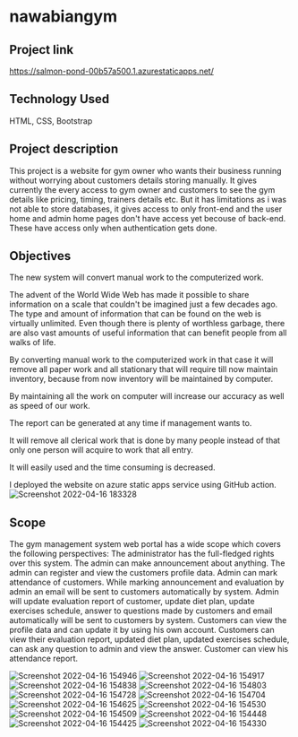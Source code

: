 # nawabiangym

## Project link 
  https://salmon-pond-00b57a500.1.azurestaticapps.net/

## Technology Used 
  HTML, CSS, Bootstrap

## Project description 
  This project is a website for gym owner who wants their business running without worrying about customers details  storing manually. It gives currently the every access to gym owner and customers to see the gym details like pricing, timing, trainers details etc. But it has limitations as i was not able to store databases, it gives access to only front-end and the user home and admin home pages don't have access yet becouse of back-end. These have access only when authentication gets done.

## Objectives
The new system will convert manual work to the computerized work.

The advent of the World Wide Web has made it possible to share information on a scale that couldn't be imagined just a few decades ago. The type and amount of information that can be found on the web is virtually unlimited. Even though there is plenty of worthless garbage, there are also vast amounts of useful information that can benefit people from all walks of life.

By converting manual work to the computerized work in that case it will remove all paper work and all stationary that will require till now maintain inventory, because from now inventory will be maintained by computer.

By maintaining all the work on computer will increase our accuracy as well as speed of our work.

The report can be generated at any time if management wants to.

It will remove all clerical work that is done by many people instead of that only one person will acquire to work that all entry.

It will easily used and the time consuming is decreased.


I deployed the website on azure static apps service using GitHub action. 
![Screenshot 2022-04-16 183328](https://user-images.githubusercontent.com/91871429/163676199-1ea52547-fa49-4040-8feb-ab9f528327f4.jpg)

 ## Scope
  The gym management system web portal has a wide scope which covers the following perspectives:
  The administrator has the full-fledged rights over this system.
  The admin can make announcement about anything.
  The admin can register and view the customers profile data.
  Admin can mark attendance of customers.
  While marking announcement and evaluation by admin an email will be sent to customers automatically by system.
  Admin will update evaluation report of customer, update diet plan, update exercises schedule, answer to questions made by customers and email automatically will be     sent to customers by system.
  Customers can view the profile data and can update it by using his own account.
  Customers can view their evaluation report, updated diet plan, updated exercises schedule, can ask any question to admin and view the answer.
  Customer can view his attendance report.

![Screenshot 2022-04-16 154946](https://user-images.githubusercontent.com/91871429/163671278-0287ef2b-d18b-493d-bd63-0e03a0fda6d4.jpg)
![Screenshot 2022-04-16 154917](https://user-images.githubusercontent.com/91871429/163671287-5e647c8f-678a-4a80-8c29-1ad80a66c359.jpg)
![Screenshot 2022-04-16 154838](https://user-images.githubusercontent.com/91871429/163671294-ccbe1421-d790-403e-82a6-ad89e1e7a372.jpg)
![Screenshot 2022-04-16 154803](https://user-images.githubusercontent.com/91871429/163671298-904f7e61-3b53-44fb-b303-d271fd3e5706.jpg)
![Screenshot 2022-04-16 154728](https://user-images.githubusercontent.com/91871429/163671300-622f8828-63f7-4eef-9959-54fe719b3618.jpg)
![Screenshot 2022-04-16 154704](https://user-images.githubusercontent.com/91871429/163671302-acef02d7-eb3a-430f-a53e-519d68322a95.jpg)
![Screenshot 2022-04-16 154625](https://user-images.githubusercontent.com/91871429/163671304-ab139703-cbdb-40d9-990b-4d7f95b95900.jpg)
![Screenshot 2022-04-16 154530](https://user-images.githubusercontent.com/91871429/163671306-bd49a465-fc3e-4186-9b32-ba31d1f77056.jpg)
![Screenshot 2022-04-16 154509](https://user-images.githubusercontent.com/91871429/163671307-deaf17f1-c321-498e-9008-36e45cd49c3d.jpg)
![Screenshot 2022-04-16 154448](https://user-images.githubusercontent.com/91871429/163671311-776531e7-39e3-485b-b70f-8de42193d823.jpg)
![Screenshot 2022-04-16 154425](https://user-images.githubusercontent.com/91871429/163671312-f0eaf82b-e381-41de-9cb2-7eb442f802f6.jpg)
![Screenshot 2022-04-16 154330](https://user-images.githubusercontent.com/91871429/163671316-3857f54a-374d-40a0-a9a2-ab17e33586ab.jpg)




